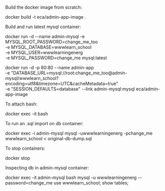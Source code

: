Build the docker image from scratch:

docker build -t eca/admin-app-image .

Build and run latest mysql container:

docker run -d --name admin-mysql -e MYSQL_ROOT_PASSWORD=change_me_too \
 -e MYSQL_DATABASE=wwwlearn_school \
 -e MYSQL_USER=wwwlearningenerg \
 -e MYSQL_PASSWORD=change_me mysql:latest

docker run -d -p 80:80 --name admin-app \
  -e "DATABASE_URL=mysql://root:change_me_too@admin-mysql/wwwlearn_school?encoding=utf8&timezone=UTC&cacheMetadata=true" \
  -e "SESSION_DEFAULTS=database" --link admin-mysql:mysql eca/admin-app-image

To attach bash: 

docker exec -it <container name> bash

To run an .sql import on db container:

docker exec -i admin-mysql mysql -uwwwlearningenerg -pchange_me wwwlearn_school < original-db-dump.sql

To stop containers: 

docker stop <container name>

Inspecting db in admin-mysql container:

docker exec -it admin-mysql bash
mysql -u wwwlearningenerg --password=change_me
use wwwlearn_school;
show tables;